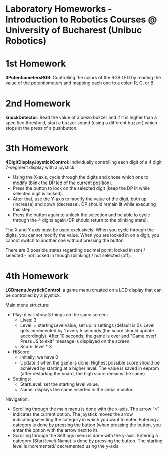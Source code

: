 # Laboratory Homeworks - Introduction to Robotics Courses @ University of Bucharest (Unibuc Robotics)

# 1st Homework
**3PotentiometersRGB**: Controlling the colors of the RGB LED by reading the value of the potentiometers and mapping each one to a color: R, G, or B.

# 2nd Homework
**knockDetector**: Read the value of a piezo buzzer and if it is higher than a specified threshold, start a buzzer sound (using a different buzzer) which stops at the press of a pushbutton.

# 3th Homework
**4DigitDisplayJoystickControl**: Individually controlling each digit of a 4 digit 7-segment display with a joystick: 
- Using the X-axis, cycle through the digits and chose which one to modify (blink the DP led of the current position).
- Press the button to lock on the selected digit (keep the DP lit while selected digit is locked).
- After that, use the Y-axis to modify the value of the digit, both up (increase) and down (decrease). DP should remain lit while executing this step.
- Press the button again to unlock the selection and be able to cycle through the 4 digits again (DP should return to the blinking state).

The X and Y axis must be used exclusively. When you cycle through the digits, you cannot modify the value. When you are locked in on a digit, you cannot switch to another one without pressing the button

There are 3 possible states regarding decimal point: locked in (on) / selected - not locked in though (blinking) / not selected (off).

# 4th Homework
**LCDmenuJoystickControl**: a game menu created on a LCD display that can be controlled by a joystick. 

Main menu structure:
- Play: it will show 3 things on the same screen:
    - Lives: 3
    - Level: = startingLevelValue, set up in settings (default is 0). Level gets incremented by 1 every 5 seconds (the score should update accordingly). After 10 seconds, the game is over and "Game over! Press JS to exit" message is displayed on the screen.
    - Score: level * 3
- HiScore: 
    - Initially, we have 0
    - Update it when the game is done. Highest possible score should be achieved by starting at a higher level. The value is saved in eeprom (after restarting the board, the high score remains the same)
- Settings:
    - StartLevel: set the starting level value.
    - Name: displays the name inserted in the serial monitor.

Navigation:
- Scrolling through the main menu is done with the x-axis. The arrow “>” indicates the current option. The joystick moves the arrow indicating/selecting the category in which you want to enter. Entering a category is done by pressing the button (when pressing the button, you enter the option with the arrow next to it).
- Scrolling through the Settings menu is done with the y-axis. Entering a category (Start level/ Name) is done by pressing the button. The starting level is incremented/ decremented using the y-axis.



